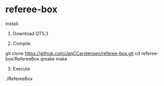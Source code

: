 referee-box
===========


Install:

1) Download QT5.3

2) Compile

git clone https://github.com/JanCCarstensen/referee-box.git 
cd referee-box/RefereeBox
qmake
make

3) Execute

./RefereeBox



